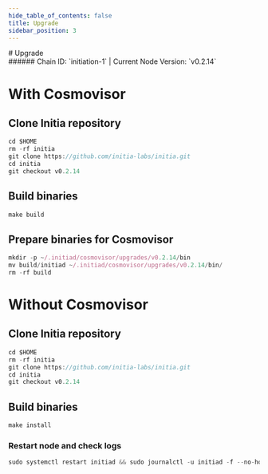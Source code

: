 ```yaml
---
hide_table_of_contents: false
title: Upgrade
sidebar_position: 3
---
```


<div class="h1-with-icon icon-initia">
# Upgrade
</div>
###### Chain ID: `initiation-1` | Current Node Version: `v0.2.14`

# With Cosmovisor
## Clone Initia repository
```js
cd $HOME
rm -rf initia
git clone https://github.com/initia-labs/initia.git
cd initia
git checkout v0.2.14
 ```

## Build binaries
```js
make build
 ```

## Prepare binaries for Cosmovisor
```js
mkdir -p ~/.initiad/cosmovisor/upgrades/v0.2.14/bin
mv build/initiad ~/.initiad/cosmovisor/upgrades/v0.2.14/bin/
rm -rf build
```

# Without Cosmovisor
## Clone Initia repository
```js
cd $HOME
rm -rf initia
git clone https://github.com/initia-labs/initia.git
cd initia
git checkout v0.2.14
 ```

## Build binaries
```js
make install
 ```

### Restart node and check logs
```js
sudo systemctl restart initiad && sudo journalctl -u initiad -f --no-hostname -o cat
```